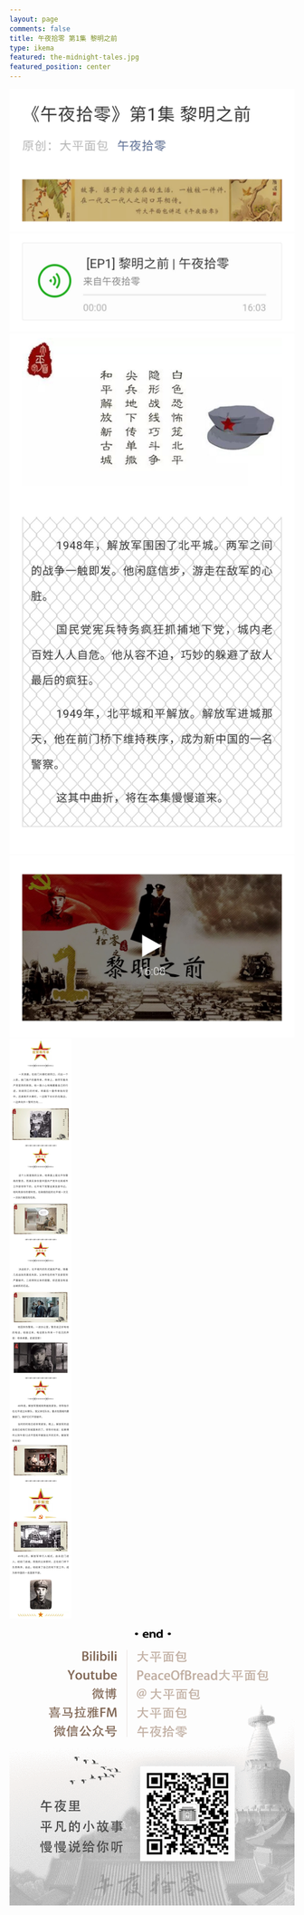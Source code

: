 ```yaml
---
layout: page
comments: false
title: 午夜拾零 第1集 黎明之前
type: ikema
featured: the-midnight-tales.jpg
featured_position: center
---
```

<img src="/assets/img/posts/midnight-tales/story/02/01.jpg"/><br/>
<a href="https://www.ximalaya.com/xiangsheng/22901726/177554230" target="_blank" title="去收听 午夜拾零 第1集 黎明之前"><img src="/assets/img/posts/midnight-tales/story/02/02.jpg"/></a><br/>
<img src="/assets/img/posts/midnight-tales/story/02/03.jpg"/><br/>
<a href="https://www.bilibili.com/video/av49846141" target="_blank" title="去收看 午夜拾零 第1集 黎明之前"><img src="/assets/img/posts/midnight-tales/story/02/04.jpg"/></a><br/>
<img src="/assets/img/posts/midnight-tales/story/02/05.jpg"/><br/>
<img src="/assets/img/posts/midnight-tales/qr.gif" alt="扫码关注午夜拾零"/>